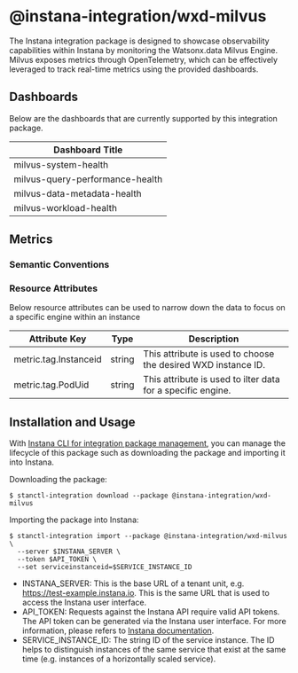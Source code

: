 # @instana-integration/wxd-milvus

The Instana integration package is designed to showcase observability capabilities within Instana by monitoring the Watsonx.data Milvus Engine. Milvus exposes metrics through OpenTelemetry, which can be effectively leveraged to track real-time metrics using the provided dashboards.

## Dashboards

Below are the dashboards that are currently supported by this integration package.

| Dashboard Title    | 
|-------------------|
| milvus-system-health 
| milvus-query-performance-health
| milvus-data-metadata-health
| milvus-workload-health

## Metrics

### Semantic Conventions

### Resource Attributes

Below resource attributes can be used to narrow down the data to focus on a specific engine within an instance 

| Attribute Key              | Type |  Description           |
|----------------------------|-------|------------------------|
| metric.tag.Instanceid       | string  | This attribute is used to choose the desired WXD instance ID.  |
| metric.tag.PodUid      | string  | This attribute is used to ilter data for a specific engine.  |

## Installation and Usage

With [Instana CLI for integration package management](https://github.com/instana/observability-as-code?tab=readme-ov-file#instana-cli-for-integration-package-management), you can manage the lifecycle of this package such as downloading the package and importing it into Instana.

Downloading the package:

```shell
$ stanctl-integration download --package @instana-integration/wxd-milvus
```

Importing the package into Instana:

```shell
$ stanctl-integration import --package @instana-integration/wxd-milvus \
  --server $INSTANA_SERVER \
  --token $API_TOKEN \
  --set serviceinstanceid=$SERVICE_INSTANCE_ID
```

- INSTANA_SERVER: This is the base URL of a tenant unit, e.g. https://test-example.instana.io. This is the same URL that is used to access the Instana user interface.
- API_TOKEN: Requests against the Instana API require valid API tokens. The API token can be generated via the Instana user interface. For more information, please refers to [Instana documentation](https://www.ibm.com/docs/en/instana-observability/current?topic=apis-instana-rest-api#usage-of-api-token).
- SERVICE_INSTANCE_ID: The string ID of the service instance. The ID helps to distinguish instances of the same service that exist at the same time (e.g. instances of a horizontally scaled service).
